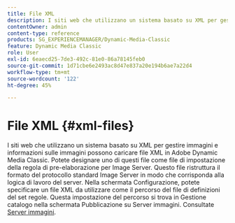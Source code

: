 ```yaml
---
title: File XML
description: I siti web che utilizzano un sistema basato su XML per gestire immagini e informazioni sulle immagini possono caricare file XML in Adobe Dynamic Media Classic. Ulteriori informazioni sui file XML.
contentOwner: admin
content-type: reference
products: SG_EXPERIENCEMANAGER/Dynamic-Media-Classic
feature: Dynamic Media Classic
role: User
exl-id: 6eaecd25-7de3-492c-81e0-86a78145feb0
source-git-commit: 1d71cbe6e2493ac8d47e837a20e194b6ae7a22d4
workflow-type: tm+mt
source-wordcount: '122'
ht-degree: 45%

---
```


# File XML {#xml-files}

I siti web che utilizzano un sistema basato su XML per gestire immagini e informazioni sulle immagini possono caricare file XML in Adobe Dynamic Media Classic. Potete designare uno di questi file come file di impostazione della regola di pre-elaborazione per Image Server. Questo file ristruttura il formato del protocollo standard Image Server in modo che corrisponda alla logica di lavoro del server. Nella schermata Configurazione, potete specificare un file XML da utilizzare come il percorso del file di definizioni del set regole. Questa impostazione del percorso si trova in Gestione catalogo nella schermata Pubblicazione su Server immagini. Consultate [Server immagini](publish-setup.md#image_server).
